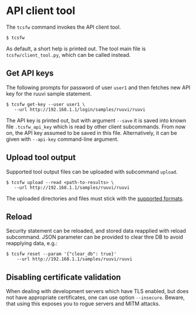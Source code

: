 # API client tool

The `tcsfw` command invokes the API client tool.

    $ tcsfw

As default, a short help is printed out.
The tool main file is `tcsfw/client_tool.py`, which can be called instead.

## Get API keys

The following prompts for password of user `user1` and then fetches new API key for the ruuvi sample statement.

    $ tcsfw get-key --user user1 \
       --url http://192.168.1.1/login/samples/ruuvi/ruuvi

The API key is printed out, but with argument `--save` it is saved into known file `.tcsfw_api_key` which is read by other client subcommands.
From now on, the API key assumed to be saved in this file.
Alternatively, it can be given with `--api-key` command-line argument.

## Upload tool output

Supported tool output files can be uploaded with subcommand `upload`.

    $ tcsfw upload --read <path-to-results> \
       --url http://192.168.1.1/samples/ruuvi/ruuvi


The uploaded directories and files must stick with the [supported formats](Tools.md).

## Reload

Security statement can be reloaded, and stored data reapplied with reload subcommand.
JSON parameter can be provided to clear thre DB to avoid reapplying data, e.g.:

    $ tcsfw reset --param '{"clear_db": true}'
        --url http://192.168.1.1/samples/ruuvi/ruuvi

## Disabling certificate validation

When dealing with development servers which have TLS enabled, but does not have appropriate certificates, one can use option `--insecure`. Beware, that using this exposes you to rogue servers and MITM attacks.
